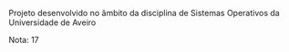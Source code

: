 Projeto desenvolvido no âmbito da disciplina de Sistemas Operativos da Universidade de Aveiro 

Nota: 17
